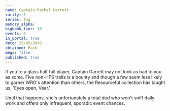 ```yaml
---
name: Captain Rachel Garrett
rarity: 5
series: tng
memory_alpha:
bigbook_tier: 10
events: 9
in_portal: true
date: 29/05/2018
obtained: Pack
mega: false
published: true
---
```


If you're a glass half full player, Captain Garrett may not look as bad to you as some. Five non-HFS traits is a bounty and though a few seem less likely to garner WRG's attention than others, the Resourceful collection has taught us, 'Eyes open, Veer.'

Until that happens, she's unfortunately a total dud who won't sniff daily work and offers only infrequent, sporadic event chances.
